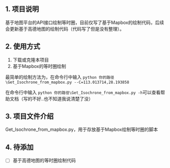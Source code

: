 ## 1. 项目说明

基于地图平台的API接口绘制等时圈，目前仅写了基于Mapbox的绘制代码，后续会更新基于高德地图的绘制代码（代码写了但是没有整理）。

## 2. 使用方式

1. 下载或克隆本项目
2. 基于Mapbox的等时圈绘制

最简单的绘制方法为，在命令行中输入 `python 你的路径\Get_Isochrone_from_mapbox.py --C=113.013714,28.193858`

在命令行中输入 `python 你的路径\Get_Isochrone_from_mapbox.py -h`可以查看帮助文档（写的不好..也不知道我说清楚了没）

## 3. 项目文件介绍

Get_Isochrone_from_mapbox.py，用于存放基于Mapbox绘制等时圈的脚本

## 4. 待添加

- [ ] 基于高德地图的等时圈绘制代码

